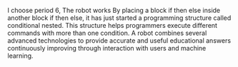 I choose period 6, The robot works By placing a block if then else inside another block if then else, it has just started a programming structure called conditional nested. This structure helps programmers execute different commands with more than one condition. A robot combines several advanced technologies to provide accurate and useful educational answers continuously improving through interaction with users and machine learning.
